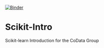 [![Binder](http://mybinder.org/badge.svg)](http://mybinder.org:/repo/karthik-kannan/scikit-intro)

# Scikit-Intro
Scikit-learn Introduction for the CoData Group
